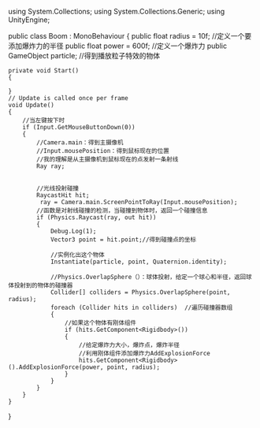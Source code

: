 

 using System.Collections;
 using System.Collections.Generic;
using UnityEngine;

public class Boom : MonoBehaviour
{
   public float radius = 10f;   //定义一个要添加爆炸力的半径
   public float power = 600f;   //定义一个爆炸力
   public GameObject particle;   //得到播放粒子特效的物体

    private void Start()
    {
        
    }
    // Update is called once per frame
    void Update()
    {
        //当左键按下时
        if (Input.GetMouseButtonDown(0))
        {
            //Camera.main：得到主摄像机
            //Input.mousePosition：得到鼠标现在的位置
            //我的理解是从主摄像机到鼠标现在的点发射一条射线
            Ray ray;
              

            //光线投射碰撞
            RaycastHit hit;
             ray = Camera.main.ScreenPointToRay(Input.mousePosition);
            //函数是对射线碰撞的检测，当碰撞到物体时，返回一个碰撞信息
            if (Physics.Raycast(ray, out hit))
            {
                Debug.Log(1);
                Vector3 point = hit.point;//得到碰撞点的坐标

                //实例化出这个物体
                Instantiate(particle, point, Quaternion.identity);

                //Physics.OverlapSphere（）：球体投射，给定一个球心和半径，返回球体投射到的物体的碰撞器
                Collider[] colliders = Physics.OverlapSphere(point, radius);
                foreach (Collider hits in colliders)  //遍历碰撞器数组
                {
                    //如果这个物体有刚体组件
                    if (hits.GetComponent<Rigidbody>())
                    {
                        //给定爆炸力大小，爆炸点，爆炸半径
                        //利用刚体组件添加爆炸力AddExplosionForce
                        hits.GetComponent<Rigidbody>().AddExplosionForce(power, point, radius);
                    }
                }
            }
        }
    }
}   
